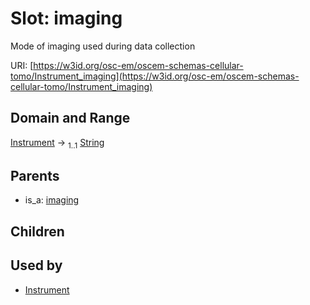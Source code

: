 
# Slot: imaging

Mode of imaging used during data collection

URI: [https://w3id.org/osc-em/oscem-schemas-cellular-tomo/Instrument_imaging](https://w3id.org/osc-em/oscem-schemas-cellular-tomo/Instrument_imaging)


## Domain and Range

[Instrument](Instrument.md) &#8594;  <sub>1..1</sub> [String](types/String.md)

## Parents

 *  is_a: [imaging](imaging.md)

## Children


## Used by

 * [Instrument](Instrument.md)
